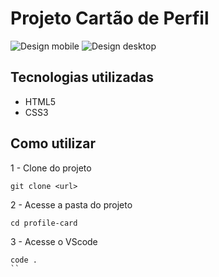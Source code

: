 # Projeto Cartão de Perfil

<img src="../design/design-mobile.png" alt="Design mobile">
<img src="../design/design-desktop.png" alt="Design desktop">

## Tecnologias utilizadas
- HTML5
- CSS3

## Como utilizar

1 - Clone do projeto
```
git clone <url>
```
2 - Acesse a pasta do projeto
```
cd profile-card
```
3 - Acesse o VScode
```
code .
``